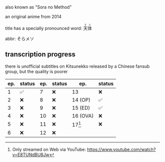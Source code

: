 also known as "Sora no Method"

an original anime from 2014

title has a specially pronounced word: <ruby>天体<rp>(</rp><rt>そら</rt><rp>)</rp></ruby>

abbr: そらメソ

## transcription progress

there is unofficial subtitles on Kitsunekko released by a Chinese fansub group, but the quality is poorer

| ep. | status | ep. | status | ep. | status |
| --- | --- | --- | --- | --- | --- |
| 1 | ✅️ | 7 | ❌️ | 13 | ❌️ |
| 2 | ❌️ | 8 | ❌️ | 14 (OP) | ✅️ |
| 3 | ❌️ | 9 | ❌️ | 15 (ED) | ✅️ |
| 4 | ❌️ | 10 | ❌️ | 16 (OVA) | ❌️ |
| 5 | ❌️ | 11 | ❌️ | 17[^1] | ❌️ |
| 6 | ❌️ | 12 | ❌️ | &nbsp; | &nbsp; |

[^1]: Only streamed on Web via YouTube: https://www.youtube.com/watch?v=E8TUNdBU8Jw
